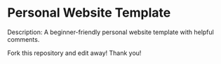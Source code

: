 # Personal Website Template

Description: A beginner-friendly personal website template with helpful comments.

Fork this repository and edit away!
Thank you!
